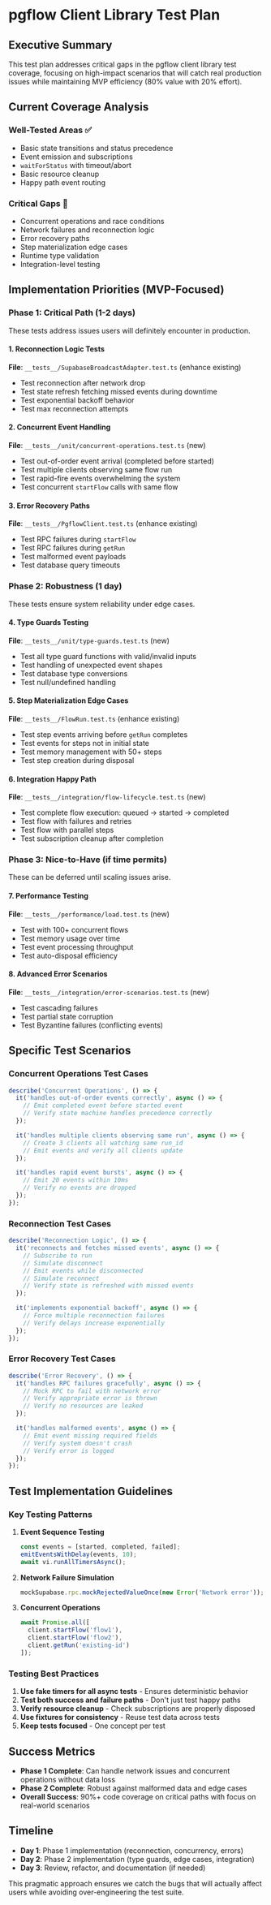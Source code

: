 # pgflow Client Library Test Plan

## Executive Summary

This test plan addresses critical gaps in the pgflow client library test coverage, focusing on high-impact scenarios that will catch real production issues while maintaining MVP efficiency (80% value with 20% effort).

## Current Coverage Analysis

### Well-Tested Areas ✅
- Basic state transitions and status precedence
- Event emission and subscriptions  
- `waitForStatus` with timeout/abort
- Basic resource cleanup
- Happy path event routing

### Critical Gaps 🚨
- Concurrent operations and race conditions
- Network failures and reconnection logic
- Error recovery paths
- Step materialization edge cases
- Runtime type validation
- Integration-level testing

## Implementation Priorities (MVP-Focused)

### Phase 1: Critical Path (1-2 days)
These tests address issues users will definitely encounter in production.

#### 1. Reconnection Logic Tests
**File**: `__tests__/SupabaseBroadcastAdapter.test.ts` (enhance existing)
- Test reconnection after network drop
- Test state refresh fetching missed events during downtime
- Test exponential backoff behavior
- Test max reconnection attempts

#### 2. Concurrent Event Handling  
**File**: `__tests__/unit/concurrent-operations.test.ts` (new)
- Test out-of-order event arrival (completed before started)
- Test multiple clients observing same flow run
- Test rapid-fire events overwhelming the system
- Test concurrent `startFlow` calls with same flow

#### 3. Error Recovery Paths
**File**: `__tests__/PgflowClient.test.ts` (enhance existing)
- Test RPC failures during `startFlow`
- Test RPC failures during `getRun`
- Test malformed event payloads
- Test database query timeouts

### Phase 2: Robustness (1 day)
These tests ensure system reliability under edge cases.

#### 4. Type Guards Testing
**File**: `__tests__/unit/type-guards.test.ts` (new)
- Test all type guard functions with valid/invalid inputs
- Test handling of unexpected event shapes
- Test database type conversions
- Test null/undefined handling

#### 5. Step Materialization Edge Cases
**File**: `__tests__/FlowRun.test.ts` (enhance existing)
- Test step events arriving before `getRun` completes
- Test events for steps not in initial state
- Test memory management with 50+ steps
- Test step creation during disposal

#### 6. Integration Happy Path
**File**: `__tests__/integration/flow-lifecycle.test.ts` (new)
- Test complete flow execution: queued → started → completed
- Test flow with failures and retries
- Test flow with parallel steps
- Test subscription cleanup after completion

### Phase 3: Nice-to-Have (if time permits)
These can be deferred until scaling issues arise.

#### 7. Performance Testing
**File**: `__tests__/performance/load.test.ts` (new)
- Test with 100+ concurrent flows
- Test memory usage over time
- Test event processing throughput
- Test auto-disposal efficiency

#### 8. Advanced Error Scenarios
**File**: `__tests__/integration/error-scenarios.test.ts` (new)
- Test cascading failures
- Test partial state corruption
- Test Byzantine failures (conflicting events)

## Specific Test Scenarios

### Concurrent Operations Test Cases

```typescript
describe('Concurrent Operations', () => {
  it('handles out-of-order events correctly', async () => {
    // Emit completed event before started event
    // Verify state machine handles precedence correctly
  });

  it('handles multiple clients observing same run', async () => {
    // Create 3 clients all watching same run_id
    // Emit events and verify all clients update
  });

  it('handles rapid event bursts', async () => {
    // Emit 20 events within 10ms
    // Verify no events are dropped
  });
});
```

### Reconnection Test Cases

```typescript
describe('Reconnection Logic', () => {
  it('reconnects and fetches missed events', async () => {
    // Subscribe to run
    // Simulate disconnect
    // Emit events while disconnected
    // Simulate reconnect
    // Verify state is refreshed with missed events
  });

  it('implements exponential backoff', async () => {
    // Force multiple reconnection failures
    // Verify delays increase exponentially
  });
});
```

### Error Recovery Test Cases

```typescript
describe('Error Recovery', () => {
  it('handles RPC failures gracefully', async () => {
    // Mock RPC to fail with network error
    // Verify appropriate error is thrown
    // Verify no resources are leaked
  });

  it('handles malformed events', async () => {
    // Emit event missing required fields
    // Verify system doesn't crash
    // Verify error is logged
  });
});
```

## Test Implementation Guidelines

### Key Testing Patterns

1. **Event Sequence Testing**
   ```typescript
   const events = [started, completed, failed];
   emitEventsWithDelay(events, 10);
   await vi.runAllTimersAsync();
   ```

2. **Network Failure Simulation**
   ```typescript
   mockSupabase.rpc.mockRejectedValueOnce(new Error('Network error'));
   ```

3. **Concurrent Operations**
   ```typescript
   await Promise.all([
     client.startFlow('flow1'),
     client.startFlow('flow2'),
     client.getRun('existing-id')
   ]);
   ```

### Testing Best Practices

1. **Use fake timers for all async tests** - Ensures deterministic behavior
2. **Test both success and failure paths** - Don't just test happy paths
3. **Verify resource cleanup** - Check subscriptions are properly disposed
4. **Use fixtures for consistency** - Reuse test data across tests
5. **Keep tests focused** - One concept per test

## Success Metrics

- **Phase 1 Complete**: Can handle network issues and concurrent operations without data loss
- **Phase 2 Complete**: Robust against malformed data and edge cases
- **Overall Success**: 90%+ code coverage on critical paths with focus on real-world scenarios

## Timeline

- **Day 1**: Phase 1 implementation (reconnection, concurrency, errors)
- **Day 2**: Phase 2 implementation (type guards, edge cases, integration)
- **Day 3**: Review, refactor, and documentation (if needed)

This pragmatic approach ensures we catch the bugs that will actually affect users while avoiding over-engineering the test suite.